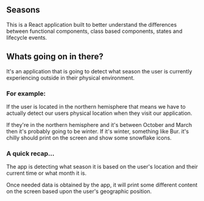 ## Seasons
This is a React application built to better understand the differences between functional components, class based components, states and lifecycle events.

## Whats going on in there?

It's an application that is going to detect what season the user is currently experiencing outside in their physical environment.

### For example:
If the user is located in the northern hemisphere that means we have to actually detect our users physical location when they visit our application.

If they're in the northern hemisphere and it's between October and March then it's probably going
to be winter. If it's winter, something like Bur. it's chilly should print on the screen and show some snowflake icons.

### A quick recap...

The app is detecting what season it is based on the user's location and their current time or what month it is.

Once needed data is obtained by the app, it will print some different content on the screen based upon the user's geographic position.

